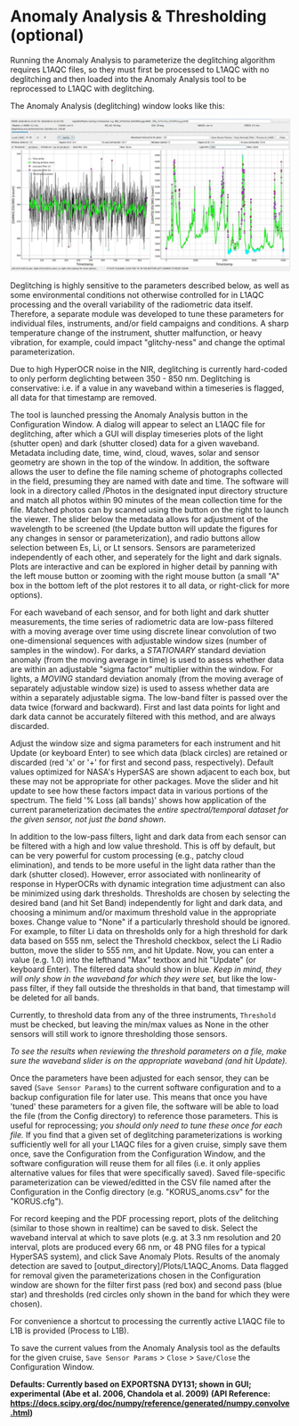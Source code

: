 # Anomaly Analysis & Thresholding (optional)

Running the Anomaly Analysis to parameterize the deglitching algorithm requires L1AQC files, so they must first be 
processed to L1AQC with no deglitching and then loaded into the Anomaly Analysis tool to be reprocessed to L1AQC with 
deglitching.

The Anomaly Analysis (deglitching) window looks like this:

<center><img src="Data/Img/Deglitching_window.JPG" alt="banner"></center>

Deglitching is highly sensitive to the parameters described below, as well as some environmental conditions not 
otherwise controlled for in L1AQC processing and the overall variability of the radiometric data itself. Therefore, a 
separate module was developed to tune these parameters for individual files, instruments, and/or field campaigns and 
conditions. A sharp temperature change of the instrument, shutter malfunction, or heavy vibration, for example, could
 impact "glitchy-ness" and change the optimal parameterization.

Due to high HyperOCR noise in the NIR, deglitching is currently hard-coded to only perform deglichting between 
350 - 850 nm. Deglitching is conservative: i.e. if a value in any waveband within a timeseries is flagged, all data for 
that timestamp are removed.

The tool is launched pressing the Anomaly Analysis button in the Configuration Window. A dialog will appear to select an 
L1AQC file for deglitching, after which a GUI will display timeseries plots of the light (shutter open) and dark 
(shutter closed) data for a given waveband. Metadata including date, time, wind, cloud, waves, solar and sensor geometry
 are shown in the top of the window. In addition, the software allows the user to define the file naming scheme of 
 photographs collected in the field, presuming they are named with date and time. The software will look in a directory 
 called /Photos in the designated input directory structure and match all photos within 90 minutes of the mean 
 collection time for the file. Matched photos can by scanned using the button on the right to launch the viewer. The
 slider below the metadata allows for adjustment of the wavelength to be screened (the Update button will update the 
 figures for any changes in sensor or parameterization), and radio buttons allow selection between Es, Li, or Lt sensors.
 Sensors are parameterized independently of each other, and seperately for the light and dark signals. Plots are 
 interactive and can be explored in higher detail by panning with the left mouse button or zooming with the right mouse
 button (a small "A" box in the bottom left of the plot restores it to all data, or right-click for more options).

For each waveband of each sensor, and for both light and dark shutter measurements, the time series of radiometric data 
are low-pass filtered with a moving average over time using discrete linear convolution of two one-dimensional sequences
with adjustable window sizes (number of samples in the window). For darks, a *STATIONARY* standard deviation anomaly
(from the moving average in time) is used to assess whether data are within an adjustable "sigma factor" multiplier
within the window. For lights, a *MOVING* standard deviation anomaly (from the moving average of separately adjustable 
window size) is used to assess whether data are within a separately adjustable sigma. The low-band filter is passed over
 the data twice (forward and backward). First and last data points for light and dark data cannot be accurately 
 filtered with this method, and are always discarded.

Adjust the window size and sigma parameters for each instrument and hit Update (or keyboard Enter) to see which data 
(black circles) are retained or discarded (red 'x' or '+' for first and second pass, respectively). Default values 
optimized for NASA's HyperSAS are shown adjacent to each box, but these may not be appropriate for other packages. Move
the slider and hit update to see how these factors impact data in various portions of the spectrum. The field '% Loss 
(all bands)' shows how application of the current parameterization decimates the *entire spectral/temporal dataset for 
the given sensor, not just the band shown*.

In addition to the low-pass filters, light and dark data from each sensor can be filtered with a high and low value 
threshold. This is off by default, but can be very powerful for custom processing (e.g., patchy cloud elimination), and 
tends to be more useful in the light data rather than the dark (shutter closed). However, error associated with 
nonlinearity of response in HyperOCRs with dynamic integration time adjustment can also be minimized using dark 
thresholds. Thresholds are chosen by selecting the desired band (and hit Set Band) independently for light and dark data,
and choosing a minimum and/or maximum threshold value in the appropriate boxes. Change value to "None" if a 
particularly threshold should be ignored. For example, to filter Li data on thresholds only for a high threshold for 
dark data based on 555 nm, select the Threshold checkbox, select the Li Radio button, move the slider to 555 nm, and 
hit Update. Now, you can enter a value (e.g. 1.0) into the lefthand "Max" textbox and hit "Update" (or keyboard Enter).
The filtered data should show in blue. *Keep in mind, they will only show in the waveband for which they were set,* 
but like the low-pass filter, if they fall outside the thresholds in that band, that timestamp will be deleted for all
bands.

Currently, to threshold data from any of the three instruments, ```Threshold``` must be checked, but leaving the min/max 
values as None in the other sensors will still work to ignore thresholding those sensors.

*To see the results when reviewing the threshold parameters on a file, make sure the waveband slider is on the 
appropriate waveband (and hit Update).*

Once the parameters have been adjusted for each sensor, they can be saved (```Save Sensor Params```) to the current 
software configuration and to a backup configuration file for later use. This means that once you have 'tuned' these 
parameters for a given file, the software will be able to load the file (from the Config directory) to reference those 
parameters. This is useful for reprocessing; *you should only need to tune these once for each file.* If you find that a
given set of deglitching parameterizations is working sufficiently well for all your L1AQC files for a given cruise, 
simply save them once, save the Configuration from the Configuration Window, and the software configuration will reuse 
them for all files (i.e. it only applies alternative values for files that were specifically saved). Saved file-specific
 parameterization can be viewed/editted in the CSV file named after the Configuration in the Config directory 
 (e.g. "KORUS_anoms.csv" for the "KORUS.cfg").

For record keeping and the PDF processing report, plots of the delitching (similar to those shown in realtime) can be 
saved to disk. Select the waveband interval at which to save plots (e.g. at 3.3 nm resolution and 20 interval, plots are
 produced every 66 nm, or 48 PNG files for a typical HyperSAS system), and click Save Anomaly Plots. Results of the 
 anomaly detection are saved to [output_directory]/Plots/L1AQC_Anoms. Data flagged for removal given the 
 parameterizations chosen in the Configuration window are shown for the filter first pass (red box) and second pass 
 (blue star) and thresholds (red circles only shown in the band for which they were chosen).

For convenience a shortcut to processing the currently active L1AQC file to L1B is provided (Process to L1B).

To save the current values from the Anomaly Analysis tool as the defaults for the given cruise, 
```Save Sensor Params``` > ```Close``` > ```Save/Close``` the Configuration Window.


**Defaults: Currently based on EXPORTSNA DY131; shown in GUI; experimental**
**(Abe et al. 2006, Chandola et al. 2009)**
**(API Reference: https://docs.scipy.org/doc/numpy/reference/generated/numpy.convolve.html)**

<!--- * A problem with instrument linear response sensitivity to integration time was recently discoveres and is under investigation.
# * ATTENTION: Do your SeaBird HyperOCR dark-shutter data often look like a stepped response, like this?
# <center><img src="Data/DarkStepResponse.png" alt="LT Dark"></center>
# If so, please contact me to learn more about this issue if you are willing/able to share your data.
-->